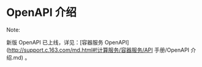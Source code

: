 # OpenAPI 介绍

<span>Note:</span><div class="alertContent">新版 OpenAPI 已上线，详见：[容器服务 OpenAPI](http://support.c.163.com/md.html#!计算服务/容器服务/API 手册/OpenAPI 介绍.md) 。</div>